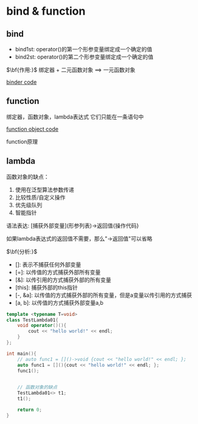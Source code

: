 # bind & function

## bind

* bind1st: operator()的第一个形参变量绑定成一个确定的值
* bind2st: operator()的第二个形参变量绑定成一个确定的值

$\bf{作用:}$ 绑定器 + 二元函数对象 ==> 一元函数对象

[binder code](../../src/cpp_upgrade/binder%26function.cpp)

## function

绑定器，函数对象，lambda表达式 它们只能在一条语句中

[function object code](../../src/cpp_upgrade/function_object.cpp)

function原理

## lambda

函数对象的缺点：

1. 使用在泛型算法参数传递
2. 比较性质/自定义操作
3. 优先级队列
4. 智能指针

语法表达: \[捕获外部变量\](形参列表)->返回值{操作代码}

如果lambda表达式的返回值不需要，那么"->返回值"可以省略

$\bf{分析:}$

* []: 表示不捕获任何外部变量
* \[=\]: 以传值的方式捕获外部所有变量
* \[&\]: 以传引用的方式捕获外部的所有变量
* \[this\]: 捕获外部的this指针
* \[-, &a\]: 以传值的方式捕获外部的所有变量，但是a变量以传引用的方式捕获
* \[a, b\]: 以传值的方式捕获外部变量a,b

<!-- $\bf{mutable int a }$ 设置变量mutable，类外可以进行修改 -->

```c++
template <typename T=void>
class TestLambda01{
    void operator()(){
        cout << "hello world!" << endl;
    }
};

int main(){
    // auto func1 = []()->void {cout << "hello world!" << endl; };
    auto func1 = [](){cout << "hello world!" << endl; };
    func1();
    

    // 函数对象的缺点
    TestLambda01<> t1;
    t1();

    return 0;
}
```
